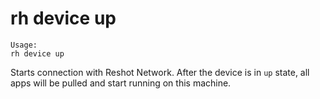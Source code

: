 # rh device up

```
Usage:
rh device up

```

Starts connection with Reshot Network. After the device is in `up` state, all apps will be pulled and start running on this machine. 




